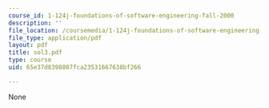 ```yaml
---
course_id: 1-124j-foundations-of-software-engineering-fall-2000
description: ''
file_location: /coursemedia/1-124j-foundations-of-software-engineering-fall-2000/65e37d8398807fca23531667638bf266_sol3.pdf
file_type: application/pdf
layout: pdf
title: sol3.pdf
type: course
uid: 65e37d8398807fca23531667638bf266

---
```

None